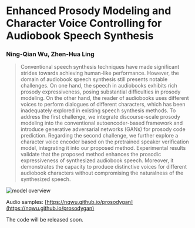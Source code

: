 # Enhanced Prosody Modeling and Character Voice Controlling for Audiobook Speech Synthesis

### Ning-Qian Wu, Zhen-Hua Ling

> Conventional speech synthesis techniques have made significant strides towards achieving human-like performance. However, the domain of audiobook speech synthesis still presents notable challenges. On one hand, the speech in audiobooks exhibits rich prosody expressiveness, posing substantial difficulties in prosody modeling. On the other hand, the reader of audiobooks uses different voices to perform dialogues of different characters, which has been inadequately explored in existing speech synthesis methods. To address the first challenge, we integrate discourse-scale prosody modeling into the conventional autoencoder-based framework and introduce generative adversarial networks (GANs) for prosody code prediction. Regarding the second challenge, we further explore a character voice encoder based on the pretrained speaker verification model, integrating it into our proposed method. Experimental results validate that the proposed method enhances the prosodic expressiveness of synthesized audiobook speech. Moreover, it demonstrates the capacity to produce distinctive voices for different audiobook characters without compromising the naturalness of the synthesized speech.
> 
![model overview](https://nqwu.github.io/prosodygan/1.png)

Audio samples: [https://nqwu.github.io/prosodygan](https://nqwu.github.io/prosodygan)

The code will be released soon.

